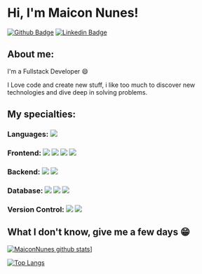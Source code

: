 
# Hi, I'm Maicon Nunes!

[![Github Badge](https://img.shields.io/badge/-Github-000?style=flat-square&logo=Github&logoColor=white&link=https://github.com/MaiconNunes315)](https://github.com/MaiconNunes315)
[![Linkedin Badge](https://img.shields.io/badge/-LinkedIn-blue?style=flat-square&logo=Linkedin&logoColor=white&link=https://www.linkedin.com/in/maicon-nunes-978454110/)](https://www.linkedin.com/in/maicon-nunes-978454110/)

## About me:

I'm a Fullstack Developer :smile:

I Love code and create new stuff, i like too much to discover new technologies and dive deep in solving problems.

## My specialties:

### Languages:  <img src="https://img.shields.io/badge/javascript%20-%23323330.svg?&style=for-the-badge&logo=javascript&logoColor=%23F7DF1E"/>

### Frontend:  <img src="https://img.shields.io/badge/html5%20-%23E34F26.svg?&style=for-the-badge&logo=html5&logoColor=white"/> <img src="https://img.shields.io/badge/css3%20-%231572B6.svg?&style=for-the-badge&logo=css3&logoColor=white"/> <img src="https://img.shields.io/badge/React-20232A?style=for-the-badge&logo=react&logoColor=61DAFB"/> <img src="https://img.shields.io/badge/Bootstrap-563D7C?style=for-the-badge&logo=bootstrap&logoColor=white"/>

### Backend:  <img src="https://img.shields.io/badge/node.js%20-%2343853D.svg?&style=for-the-badge&logo=node.js&logoColor=white"/> <img src="https://img.shields.io/badge/express.js%20-%23404d59.svg?&style=for-the-badge"/> 

### Database:   <img src ="https://img.shields.io/badge/firebase-%23316192.svg?&style=for-the-badge&logo=firebase&logoColor=#ffca28"/> <img src ="https://img.shields.io/badge/mongodb-%23316192.svg?&style=for-the-badge&logo=mongodb&logoColor=#white"/> <img src="https://img.shields.io/badge/MySQL-00000F?style=for-the-badge&logo=mysql&logoColor=white" />

### Version Control: <img src="https://img.shields.io/badge/git%20-F05032.svg?&style=for-the-badge&logo=git&logoColor=white"/> <img src="https://img.shields.io/badge/github%20-%23121011.svg?&style=for-the-badge&logo=github&logoColor=white"/> 

## What I don't know, give me a few days 😁

[![MaiconNunes github stats](https://github-readme-stats.vercel.app/api?username=maiconnunes315&show_icons=true&title_color=blue&icon_color=ble&text_color=f8f8f2&bg_color=171c24&count_private=true)](https://github.com/MaiconNunes315)]

[![Top Langs](https://github-readme-stats.vercel.app/api/top-langs/?username=maiconnunes315&layout=compact&title_color=fff&text_color=f8f8f2&hide=java&bg_color=171c24)](https://github.com/MaiconNunes315)
